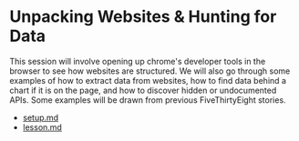 # Unpacking Websites & Hunting for Data

This session will involve opening up chrome's developer tools in the browser to see how websites are structured. We will also go through some examples of how to extract data from websites, how to find data behind a chart if it is on the page, and how to discover hidden or undocumented APIs. Some examples will be drawn from previous FiveThirtyEight stories.

* [setup.md](setup.md)
* [lesson.md](lesson.md)
